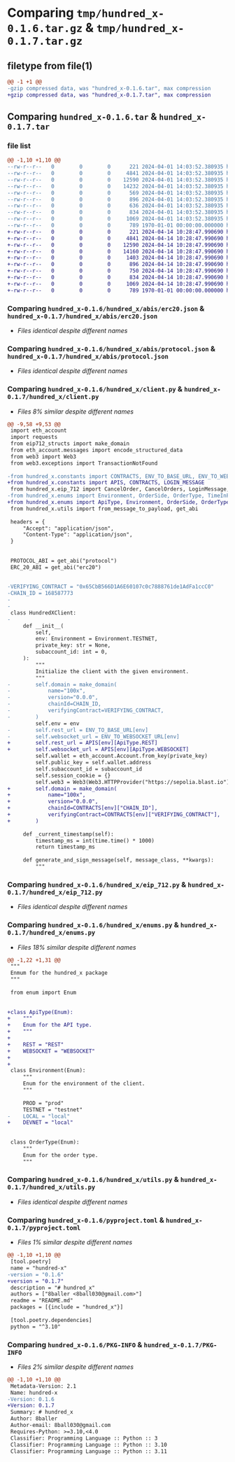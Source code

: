 # Comparing `tmp/hundred_x-0.1.6.tar.gz` & `tmp/hundred_x-0.1.7.tar.gz`

## filetype from file(1)

```diff
@@ -1 +1 @@
-gzip compressed data, was "hundred_x-0.1.6.tar", max compression
+gzip compressed data, was "hundred_x-0.1.7.tar", max compression
```

## Comparing `hundred_x-0.1.6.tar` & `hundred_x-0.1.7.tar`

### file list

```diff
@@ -1,10 +1,10 @@
--rw-r--r--   0        0        0      221 2024-04-01 14:03:52.380935 hundred_x-0.1.6/README.md
--rw-r--r--   0        0        0     4841 2024-04-01 14:03:52.380935 hundred_x-0.1.6/hundred_x/abis/erc20.json
--rw-r--r--   0        0        0    12590 2024-04-01 14:03:52.380935 hundred_x-0.1.6/hundred_x/abis/protocol.json
--rw-r--r--   0        0        0    14232 2024-04-01 14:03:52.380935 hundred_x-0.1.6/hundred_x/client.py
--rw-r--r--   0        0        0      569 2024-04-01 14:03:52.380935 hundred_x-0.1.6/hundred_x/constants.py
--rw-r--r--   0        0        0      896 2024-04-01 14:03:52.380935 hundred_x-0.1.6/hundred_x/eip_712.py
--rw-r--r--   0        0        0      636 2024-04-01 14:03:52.380935 hundred_x-0.1.6/hundred_x/enums.py
--rw-r--r--   0        0        0      834 2024-04-01 14:03:52.380935 hundred_x-0.1.6/hundred_x/utils.py
--rw-r--r--   0        0        0     1069 2024-04-01 14:03:52.380935 hundred_x-0.1.6/pyproject.toml
--rw-r--r--   0        0        0      789 1970-01-01 00:00:00.000000 hundred_x-0.1.6/PKG-INFO
+-rw-r--r--   0        0        0      221 2024-04-14 10:28:47.990690 hundred_x-0.1.7/README.md
+-rw-r--r--   0        0        0     4841 2024-04-14 10:28:47.990690 hundred_x-0.1.7/hundred_x/abis/erc20.json
+-rw-r--r--   0        0        0    12590 2024-04-14 10:28:47.990690 hundred_x-0.1.7/hundred_x/abis/protocol.json
+-rw-r--r--   0        0        0    14160 2024-04-14 10:28:47.990690 hundred_x-0.1.7/hundred_x/client.py
+-rw-r--r--   0        0        0     1403 2024-04-14 10:28:47.990690 hundred_x-0.1.7/hundred_x/constants.py
+-rw-r--r--   0        0        0      896 2024-04-14 10:28:47.990690 hundred_x-0.1.7/hundred_x/eip_712.py
+-rw-r--r--   0        0        0      750 2024-04-14 10:28:47.990690 hundred_x-0.1.7/hundred_x/enums.py
+-rw-r--r--   0        0        0      834 2024-04-14 10:28:47.990690 hundred_x-0.1.7/hundred_x/utils.py
+-rw-r--r--   0        0        0     1069 2024-04-14 10:28:47.990690 hundred_x-0.1.7/pyproject.toml
+-rw-r--r--   0        0        0      789 1970-01-01 00:00:00.000000 hundred_x-0.1.7/PKG-INFO
```

### Comparing `hundred_x-0.1.6/hundred_x/abis/erc20.json` & `hundred_x-0.1.7/hundred_x/abis/erc20.json`

 * *Files identical despite different names*

### Comparing `hundred_x-0.1.6/hundred_x/abis/protocol.json` & `hundred_x-0.1.7/hundred_x/abis/protocol.json`

 * *Files identical despite different names*

### Comparing `hundred_x-0.1.6/hundred_x/client.py` & `hundred_x-0.1.7/hundred_x/client.py`

 * *Files 8% similar despite different names*

```diff
@@ -9,58 +9,53 @@
 import eth_account
 import requests
 from eip712_structs import make_domain
 from eth_account.messages import encode_structured_data
 from web3 import Web3
 from web3.exceptions import TransactionNotFound
 
-from hundred_x.constants import CONTRACTS, ENV_TO_BASE_URL, ENV_TO_WEBSOCKET_URL, LOGIN_MESSAGE
+from hundred_x.constants import APIS, CONTRACTS, LOGIN_MESSAGE
 from hundred_x.eip_712 import CancelOrder, CancelOrders, LoginMessage, Order, Withdraw
-from hundred_x.enums import Environment, OrderSide, OrderType, TimeInForce
+from hundred_x.enums import ApiType, Environment, OrderSide, OrderType, TimeInForce
 from hundred_x.utils import from_message_to_payload, get_abi
 
 headers = {
     "Accept": "application/json",
     "Content-Type": "application/json",
 }
 
 
 PROTOCOL_ABI = get_abi("protocol")
 ERC_20_ABI = get_abi("erc20")
 
 
-VERIFYING_CONTRACT = "0x65CbB566D1A6E60107c0c7888761de1AdFa1ccC0"
-CHAIN_ID = 168587773
-
-
 class HundredXClient:
-
     def __init__(
         self,
         env: Environment = Environment.TESTNET,
         private_key: str = None,
         subaccount_id: int = 0,
     ):
         """
         Initialize the client with the given environment.
         """
-        self.domain = make_domain(
-            name="100x",
-            version="0.0.0",
-            chainId=CHAIN_ID,
-            verifyingContract=VERIFYING_CONTRACT,
-        )
         self.env = env
-        self.rest_url = ENV_TO_BASE_URL[env]
-        self.websocket_url = ENV_TO_WEBSOCKET_URL[env]
+        self.rest_url = APIS[env][ApiType.REST]
+        self.websocket_url = APIS[env][ApiType.WEBSOCKET]
         self.wallet = eth_account.Account.from_key(private_key)
         self.public_key = self.wallet.address
         self.subaccount_id = subaccount_id
         self.session_cookie = {}
         self.web3 = Web3(Web3.HTTPProvider("https://sepolia.blast.io"))
+        self.domain = make_domain(
+            name="100x",
+            version="0.0.0",
+            chainId=CONTRACTS[env]["CHAIN_ID"],
+            verifyingContract=CONTRACTS[env]["VERIFYING_CONTRACT"],
+        )
 
     def _current_timestamp(self):
         timestamp_ms = int(time.time() * 1000)
         return timestamp_ms
 
     def generate_and_sign_message(self, message_class, **kwargs):
         """
```

### Comparing `hundred_x-0.1.6/hundred_x/eip_712.py` & `hundred_x-0.1.7/hundred_x/eip_712.py`

 * *Files identical despite different names*

### Comparing `hundred_x-0.1.6/hundred_x/enums.py` & `hundred_x-0.1.7/hundred_x/enums.py`

 * *Files 18% similar despite different names*

```diff
@@ -1,22 +1,31 @@
 """
 Enmum for the hundred_x package
 """
 
 from enum import Enum
 
 
+class ApiType(Enum):
+    """
+    Enum for the API type.
+    """
+
+    REST = "REST"
+    WEBSOCKET = "WEBSOCKET"
+
+
 class Environment(Enum):
     """
     Enum for the environment of the client.
     """
 
     PROD = "prod"
     TESTNET = "testnet"
-    LOCAL = "local"
+    DEVNET = "local"
 
 
 class OrderType(Enum):
     """
     Enum for the order type.
     """
```

### Comparing `hundred_x-0.1.6/hundred_x/utils.py` & `hundred_x-0.1.7/hundred_x/utils.py`

 * *Files identical despite different names*

### Comparing `hundred_x-0.1.6/pyproject.toml` & `hundred_x-0.1.7/pyproject.toml`

 * *Files 1% similar despite different names*

```diff
@@ -1,10 +1,10 @@
 [tool.poetry]
 name = "hundred-x"
-version = "0.1.6"
+version = "0.1.7"
 description = "# hundred_x"
 authors = ["8baller <8ball030@gmail.com>"]
 readme = "README.md"
 packages = [{include = "hundred_x"}]
 
 [tool.poetry.dependencies]
 python = "^3.10"
```

### Comparing `hundred_x-0.1.6/PKG-INFO` & `hundred_x-0.1.7/PKG-INFO`

 * *Files 2% similar despite different names*

```diff
@@ -1,10 +1,10 @@
 Metadata-Version: 2.1
 Name: hundred-x
-Version: 0.1.6
+Version: 0.1.7
 Summary: # hundred_x
 Author: 8baller
 Author-email: 8ball030@gmail.com
 Requires-Python: >=3.10,<4.0
 Classifier: Programming Language :: Python :: 3
 Classifier: Programming Language :: Python :: 3.10
 Classifier: Programming Language :: Python :: 3.11
```

